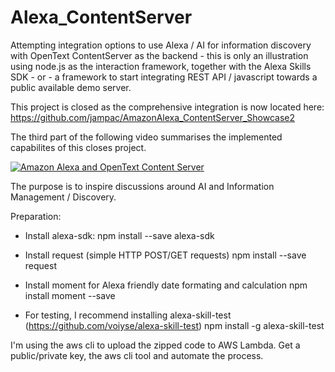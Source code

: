 # Alexa_ContentServer
Attempting integration options to use Alexa / AI for information discovery with OpenText ContentServer as the backend - this is only an illustration using node.js as the interaction framework, together with the Alexa Skills SDK - or - a framework to start integrating REST API / javascript towards a public available demo server.

This project is closed as the comprehensive integration is now located here: https://github.com/jampac/AmazonAlexa_ContentServer_Showcase2

The third part of the following video summarises the implemented capabilites of this closes project.

[![Amazon Alexa and OpenText Content Server](http://i.imgur.com/xYbYiFn.png)](https://youtu.be/1GXQjdMriyE "OpenText and Amazon Alexa integration - an illustration")

The purpose is to inspire discussions around AI and Information Management / Discovery.

Preparation:
- Install alexa-sdk:
  npm install --save alexa-sdk

- Install request (simple HTTP POST/GET requests)
  npm install --save request

- Install moment for Alexa friendly date formating and calculation
  npm install moment --save

- For testing, I recommend installing alexa-skill-test (https://github.com/voiyse/alexa-skill-test)
  npm install -g alexa-skill-test

I'm using the aws cli to upload the zipped code to AWS Lambda. Get a public/private key, the aws cli tool and automate the process.
